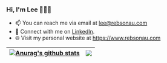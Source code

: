 ### Hi, I'm Lee 👋🧑‍💻

- 📫 You can reach me via email at lee@rebsonau.com
- 💼 Connect with me on [LinkedIn](https://www.linkedin.com/in/leeokelly).
- 🌐 Visit my personal website at https://www.rebsonau.com


| <a href="https://github.com/rebsonau/github-readme-stats"><img align="center" src="https://github-readme-stats.vercel.app/api?username=rebsonau&show_icons=true&include_all_commits=true&theme=buefy&hide_border=true" alt="Anurag's github stats" /></a> | <a href="https://github.com/rebsonau/github-readme-stats"><img align="center" src="https://github-readme-stats.vercel.app/api/top-langs/?username=rebsonau&layout=compact&theme=buefy&hide_border=true" /></a> |
| ------------- | ------------- |

<!--
**Rebsonau/Rebsonau** is a ✨ _special_ ✨ repository because its `README.md` (this file) appears on your GitHub profile.

Here are some ideas to get you started:

- 🔭 I’m currently working on ...
- 🌱 I’m currently learning ...
- 👯 I’m looking to collaborate on ...
- 🤔 I’m looking for help with ...
- 💬 Ask me about ...
- 📫 How to reach me: ...
- 😄 Pronouns: ...
- ⚡ Fun fact: ...
-->
